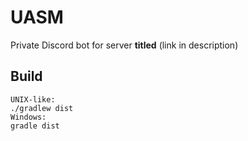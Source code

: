 # UASM
Private Discord bot for server **titled** (link in description)

## Build
```
UNIX-like:
./gradlew dist
Windows:
gradle dist
```
